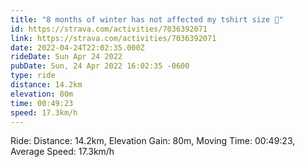 ```yaml
---
title: "8 months of winter has not affected my tshirt size 🫠"
id: https://strava.com/activities/7036392071
link: https://strava.com/activities/7036392071
date: 2022-04-24T22:02:35.000Z
rideDate: Sun Apr 24 2022
pubDate: Sun, 24 Apr 2022 16:02:35 -0600
type: ride
distance: 14.2km
elevation: 80m
time: 00:49:23
speed: 17.3km/h
---
```

Ride: Distance: 14.2km, Elevation Gain: 80m, Moving Time: 00:49:23, Average Speed: 17.3km/h